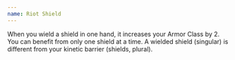 ```yaml
---
name: Riot Shield
---
```

When you wield a shield in one hand, it increases your Armor Class by 2. You can benefit from only one shield at a time. A wielded shield (singular)
is different from your kinetic barrier (shields, plural).
